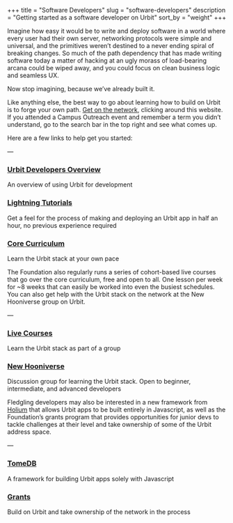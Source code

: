 +++
title = "Software Developers"
slug = "software-developers"
description = "Getting started as a software developer on Urbit"
sort_by = "weight"
+++

Imagine how easy it would be to write and deploy software in a world where every user had their own server, networking protocols were simple and universal, and the primitives weren’t destined to a never ending spiral of breaking changes. So much of the path dependency that has made writing software today a matter of hacking at an ugly morass of load-bearing arcana could be wiped away, and you could focus on clean business logic and seamless UX.

Now stop imagining, because we’ve already built it. 

Like anything else, the best way to go about learning how to build on Urbit is to forge your own path. [Get on the network](https://airtable.com/shrmfUVpMskWw145u), clicking around this website. If you attended a Campus Outreach event and remember a term you didn’t understand, go to the search bar in the top right and see what comes up. 

Here are a few links to help get you started:

—

### [Urbit Developers Overview](https://developers.urbit.org/)
An overview of using Urbit for development

### [Lightning Tutorials](https://developers.urbit.org/guides/quickstart/intro)
Get a feel for the process of making and deploying an Urbit app in half an hour, no previous experience required

### [Core Curriculum](https://developers.urbit.org/guides/core)
Learn the Urbit stack at your own pace

The Foundation also regularly runs a series of cohort-based live courses that go over the core curriculum, free and open to all. One lesson per week for ~8 weeks that can easily be worked into even the busiest schedules. You can also get help with the Urbit stack on the network at the New Hooniverse group on Urbit.

—

### [Live Courses](https://developers.urbit.org/courses)
Learn the Urbit stack as part of a group

### [New Hooniverse](https://urbit.org/groups/~hiddev-dannut/new-hooniverse)
Discussion group for learning the Urbit stack. Open to beginner, intermediate, and advanced developers

Fledgling developers may also be interested in a new framework from [Holium](https://www.holium.com/) that allows Urbit apps to be built entirely in Javascript, as well as the Foundation’s grants program that provides opportunities for junior devs to tackle challenges at their level and take ownership of some of the Urbit address space.

—

### [TomeDB](https://holium.gitbook.io/tomedb/)
A framework for building Urbit apps solely with Javascript

### [Grants]("/grants")
Build on Urbit and take ownership of the network in the process
